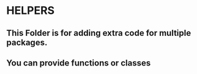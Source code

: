 # HELPERS

## This Folder is for adding extra code for multiple packages.

## You can provide functions or classes